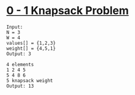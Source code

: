 # [0 - 1 Knapsack Problem](https://practice.geeksforgeeks.org/problems/0-1-knapsack-problem0945/1)

```
Input:
N = 3
W = 4
values[] = {1,2,3}
weight[] = {4,5,1}
Output: 3
```
```
4 elements
1 2 4 5
5 4 8 6
5 knapsack weight
Output: 13
```

